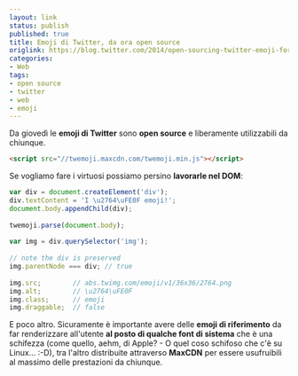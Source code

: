 ```yaml
---
layout: link
status: publish
published: true
title: Emoji di Twitter, da ora open source
origlink: https://blog.twitter.com/2014/open-sourcing-twitter-emoji-for-everyone
categories:
- Web
tags:
- open source
- twitter
- web
- emoji
---
```


Da giovedì le **emoji di Twitter** sono **open source** e liberamente utilizzabili da chiunque.

```html
<script src="//twemoji.maxcdn.com/twemoji.min.js"></script>
```

Se vogliamo fare i virtuosi possiamo persino **lavorarle nel DOM**:

```javascript
var div = document.createElement('div');
div.textContent = 'I \u2764\uFE0F emoji!';
document.body.appendChild(div);
 
twemoji.parse(document.body);
 
var img = div.querySelector('img');
 
// note the div is preserved
img.parentNode === div; // true
 
img.src;        // abs.twimg.com/emoji/v1/36x36/2764.png
img.alt;        // \u2764\uFE0F
img.class;      // emoji
img.draggable;  // false
```

E poco altro. Sicuramente è importante avere delle **emoji di riferimento** da far renderizzare all'utente **al posto di qualche font di sistema** che è una schifezza (come quello, aehm, di Apple? - O quel coso schifoso che c'è su Linux... :-D), tra l'altro distribuite attraverso **MaxCDN** per essere usufruibili al massimo delle prestazioni da chiunque.
